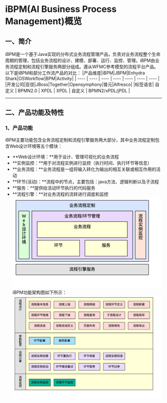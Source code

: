 # iBPM(AI Business Process Management)概览
## 一、简介
​		iBPM是一个基于Java实现的分布式业务流程管理产品，负责对业务流程整个生命周期的管理，包括业务流程的设计、建模、部署、运行、监控、管理。iBPM由业务流程定制和流程引擎服务两部分组成。遵从WFMC参考模型的流程平台产品。以下是iBPM和部分工作流产品的对比：
|产品维度|iBPM|JBPM|Enhydra Shark|OSWorkflow|BPM|Activity|
| ---- | ---- | ---- | ---- | ---- | ---- | ---- |
|开发公司|亚信|JBoss|Together|Opensymphony|普元|Alfresco|
|标签语言| 自定义 | BPMN2.0 | XPDL | XPDL | 自定义 | BPMN2/xPDL/jPDL |

----

## 二、产品功能及特性
### 1、产品功能
​		iBPM主要功能包含业务流程定制和流程引擎服务两大部分，其中业务流程定制包含Web设计环境等五个模块：
- **Web设计环境：**用于设计、管理可视化的业务流程
- **实例监控：**用于对流程实例进行监控（执行时间、执行环节等信息）
- **业务流程：**业务流程是一组将输入转化为输出的相互关联或相互作用的活动
- **环节(活动)：**流程中的节点，主要包括：java方法、逻辑判断以及子流程
- **服务：**提供给活动环节执行的代码服务
- **流程引擎：**对业务流程的流转进行调度和监控
  ![iBPM功能架构](./images/iBPM功能架构.jpg)
  iBPM功能架构图如下所示：
  ![iBPM功能架构](./images/iBPM功能列表.jpg)
